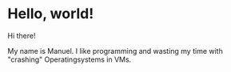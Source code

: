 # Hello, world!

Hi there!

My name is Manuel. I like programming and wasting my time with
"crashing" Operatingsystems in VMs.

